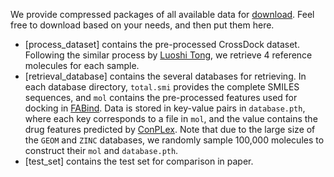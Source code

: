   
We provide compressed packages of all available data for [download](https://cloud.tsinghua.edu.cn/d/5e641bc7b6ee46b785ee/). Feel free to download based on your needs, and then put them here.
  
  - [process_dataset] contains the pre-processed CrossDock dataset. Following the similar process by [Luoshi Tong](https://github.com/luost26/3D-Generative-SBDD/tree/main/data), we retrieve 4 reference molecules for each sample.
  - [retrieval_database] contains the several databases for retrieving. In each database directory, `total.smi` provides the complete SMILES sequences, and `mol` contains the pre-processed features used for docking in [FABind](https://github.com/QizhiPei/FABind). Data is stored in key-value pairs in `database.pth`, where each key corresponds to a file in `mol`, and the value contains the drug features predicted by [ConPLex](https://github.com/samsledje/ConPLex). Note that due to the large size of the `GEOM` and `ZINC` databases, we randomly sample 100,000 molecules to construct their `mol` and `database.pth`.
  - [test_set] contains the test set for comparison in paper.
